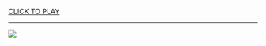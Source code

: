 
<a href="https://premium76.site?title=secret_unblocked_games&ref=13M">CLICK TO PLAY</a></h3>
<hr>

<a href="https://premium76.site?title=secret_unblocked_games&ref=13M"><img src="https://clearcache.store/games.png"></a>


